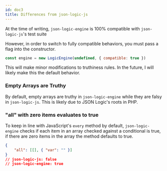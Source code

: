 ```yaml
---
id: doc3
title: Differences from json-logic-js
---
```


At the time of writing, `json-logic-engine` is  100% compatible with `json-logic-js`'s test suite

However, in order to switch to fully compatible behaviors, you must pass a flag into the constructor.

```javascript
const engine = new LogicEngine(undefined, { compatible: true })
```

This will make minor modifications to truthiness rules. In the future, I will likely make this the default behavior.

### Empty Arrays are Truthy

By default, empty arrays are truthy in `json-logic-engine` while they are falsy in `json-logic-js`. This is likely due to JSON Logic's roots in PHP.


### "all" with zero items evaluates to true

To keep in line with JavaScript's `every` method by default, `json-logic-engine` checks if each item in an array checked against a conditional is true, if there are zero items in the array the method defaults to true.

```json
{
    "all": [[], { "var": "" }]
} 
// json-logic-js: false
// json-logic-engine: true
```

